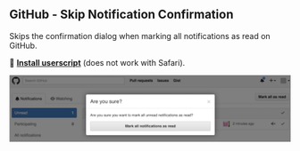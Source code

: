 ## GitHub - Skip Notification Confirmation

Skips the confirmation dialog when marking all notifications as read on GitHub.

🚀 **[Install userscript](https://github.com/arthurhammer/userscripts/raw/master/GitHub_SkipNotificationConfirmation/github_skip-notification-confirmation.user.js)** (does not work with Safari).

![Screenshot](screenshot.png)
